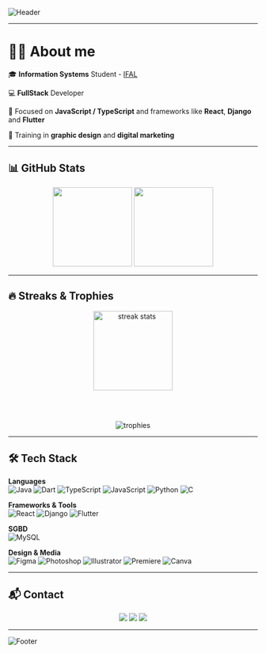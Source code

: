 <!-- Banner -->
![Header](https://capsule-render.vercel.app/api?type=waving&color=gradient&height=200&section=header&text=Hello%2C%20i'm%20Cayo!%20👋&fontSize=35&fontColor=fff&animation=twinkling&fontAlignY=35)

---

# 👨‍💻 About me

🎓 **Information Systems** Student - [IFAL](https://www.ifal.edu.br/)

💻 **FullStack** Developer

🌱 Focused on **JavaScript / TypeScript** and frameworks like **React**, **Django** and **Flutter**

🎨 Training in **graphic design** and **digital marketing**

---

## 📊 GitHub Stats
<div align="center">
  <img height="160em" src="https://github-readme-stats.vercel.app/api?username=CayoHenrique250&show_icons=true&theme=tokyonight&hide_border=true"/>
  <img height="160em" src="https://github-readme-stats.vercel.app/api/top-langs/?username=CayoHenrique250&layout=compact&langs_count=8&theme=tokyonight&hide_border=true"/>
</div>

---

## 🔥 Streaks & Trophies
<div align="center">
  <img height="160em" src="https://streak-stats.demolab.com?user=CayoHenrique250&theme=tokyonight&hide_border=true" alt="streak stats"/>
  
  <br><br>
  
  <img src="https://github-profile-trophy.vercel.app/?username=CayoHenrique250&theme=tokyonight&row=1&margin-w=15" alt="trophies"/>
</div>

---

## 🛠️ Tech Stack

**Languages**  
![Java](https://img.shields.io/badge/Java-ED8B00?style=for-the-badge&logo=openjdk&logoColor=white)
![Dart](https://img.shields.io/badge/Dart-0175C2?style=for-the-badge&logo=dart&logoColor=white)
![TypeScript](https://img.shields.io/badge/TypeScript-007ACC?style=for-the-badge&logo=typescript&logoColor=white)
![JavaScript](https://img.shields.io/badge/JavaScript-F7DF1E?style=for-the-badge&logo=javascript&logoColor=black)
![Python](https://img.shields.io/badge/Python-3670A0?style=for-the-badge&logo=python&logoColor=ffdd54)
![C](https://img.shields.io/badge/C-00599C?style=for-the-badge&logo=c&logoColor=white)

**Frameworks & Tools**  
![React](https://img.shields.io/badge/React-20232A?style=for-the-badge&logo=react&logoColor=61DAFB)
![Django](https://img.shields.io/badge/Django-092E20?style=for-the-badge&logo=django&logoColor=green)
![Flutter](https://img.shields.io/badge/Flutter-02569B?style=for-the-badge&logo=flutter&logoColor=white)

**SGBD**  
![MySQL](https://img.shields.io/badge/MySQL-005C84?style=for-the-badge&logo=mysql&logoColor=white)


**Design & Media**  
![Figma](https://img.shields.io/badge/Figma-F24E1E?style=for-the-badge&logo=figma&logoColor=white)
![Photoshop](https://img.shields.io/badge/Photoshop-001E36?style=for-the-badge&logo=adobephotoshop&logoColor=31A8FF)
![Illustrator](https://img.shields.io/badge/Illustrator-300?style=for-the-badge&logo=adobeillustrator&logoColor=FF9A00)
![Premiere](https://img.shields.io/badge/Premiere-9999FF?style=for-the-badge&logo=adobepremierepro&logoColor=white)
![Canva](https://img.shields.io/badge/Canva-%2300C4CC.svg?style=for-the-badge&logo=Canva&logoColor=white)

---

## 📬 Contact
<div align="center">
  <a href="https://instagram.com/cayo_henrique_250" target="_blank"><img src="https://img.shields.io/badge/-Instagram-E4405F?style=for-the-badge&logo=instagram&logoColor=white"/></a>
  <a href="https://contate.me/cayohenrique" target="_blank"><img src="https://img.shields.io/badge/-WhatsApp-25D366?style=for-the-badge&logo=whatsapp&logoColor=white"/></a>
  <a href="mailto:cayoh250@gmail.com" target="_blank"><img src="https://img.shields.io/badge/-Gmail-D14836?style=for-the-badge&logo=gmail&logoColor=white"/></a>
</div>

---

<!-- Footer -->
![Footer](https://capsule-render.vercel.app/api?type=waving&color=gradient&height=120&section=footer)
